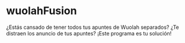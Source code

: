 # wuolahFusion
¿Estás cansado de tener todos tus apuntes de Wuolah separados? ¿Te distraen los anuncio de tus apuntes? ¡Este programa es tu solución!

